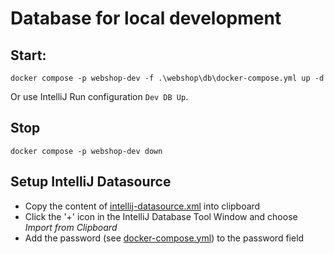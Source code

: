# Database for local development

## Start: 
```
docker compose -p webshop-dev -f .\webshop\db\docker-compose.yml up -d
```

Or use IntelliJ Run configuration `Dev DB Up`.

## Stop

```
docker compose -p webshop-dev down
```

## Setup IntelliJ Datasource

* Copy the content of [intellij-datasource.xml](./intellij-datasource.xml) into clipboard
* Click the '+' icon in the IntelliJ Database Tool Window and choose *Import from Clipboard*
* Add the password (see [docker-compose.yml](./docker-compose.yml)) to the password field